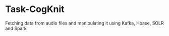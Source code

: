 # Task-CogKnit
Fetching data from audio files and manipulating it using Kafka, Hbase, SOLR and Spark
